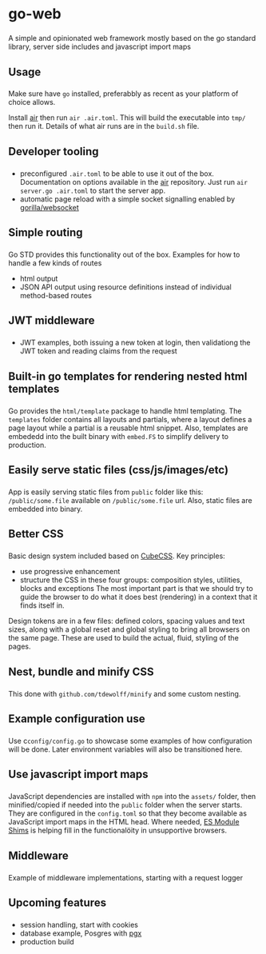 # go-web
###
A simple and opinionated web framework mostly based on the go standard library, server side includes and javascript import maps

## Usage
###
Make sure have `go` installed, preferabbly as recent as your platform of choice allows.

Install [air](https://github.com/cosmtrek/air) then run `air .air.toml`. This will build the executable into `tmp/` then run it. Details of what air runs are in the `build.sh` file.

## Developer tooling
###
- preconfigured `.air.toml` to be able to use it out of the box. Documentation on options available in the [air](https://github.com/cosmtrek/air) repository. Just run `air server.go .air.toml` to start the server app.
- automatic page reload with a simple socket signalling enabled by [gorilla/websocket](https://github.com/gorilla/websocket)

## Simple routing
###
Go STD provides this functionality out of the box. Examples for how to handle a few kinds of routes
- html output
- JSON API output using resource definitions instead of individual method-based routes

## JWT middleware
###
- JWT examples, both issuing a new token at login, then validationg the JWT token and reading claims from the request

## Built-in go templates for rendering nested html templates
###
Go provides the `html/template` package to handle html templating. The `templates` folder contains all layouts and partials, where a layout defines a page layout while a partial is a reusable html snippet. Also, templates are embededd into the built binary with `embed.FS` to simplify delivery to production.

## Easily serve static files (css/js/images/etc)
###
App is easily serving static files from `public` folder like this: `/public/some.file` available on `/public/some.file` url. Also, static files are embedded into binary.

## Better CSS
###
Basic design system included based on [CubeCSS](https://cube.fyi/). Key principles:
- use progressive enhancement
- structure the CSS in these four groups: composition styles, utilities, blocks and exceptions
The most important part is that we should try to guide the browser to do what it does best (rendering) in a context that it finds itself in.

Design tokens are in a few files: defined colors, spacing values and text sizes, along with a global reset and global styling to bring all browsers on the same page. These are used to build the actual, fluid, styling of the pages.

## Nest, bundle and minify CSS
###
This done with `github.com/tdewolff/minify` and some custom nesting.

## Example configuration use 
###
Use c`config/config.go` to showcase some examples of how configuration will be done. Later environment variables will also be transitioned here.

## Use javascript import maps
###
JavaScript dependencies are installed with `npm` into the `assets/` folder, then minified/copied if needed into the `public` folder when the server starts. They are configured in the `config.toml` so that they become available as JavaScript import maps in the HTML head.
Where needed, [ES Module Shims](https://ga.jspm.io/npm:es-module-shims@1.5.1/dist/es-module-shims.js) is helping fill in the functionalöity in unsupportive browsers.

## Middleware
###
Example of middleware implementations, starting with a request logger

## Upcoming features
###
- session handling, start with cookies
- database example, Posgres with [pgx](https://github.com/jackc/pgx)
- production build
